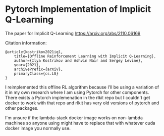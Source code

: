 # Pytorch Implementation of Implicit Q-Learning

The paper for Implicit Q-Learning https://arxiv.org/abs/2110.06169

Citation information:

```
@article{kostrikov2021iql,
    title={Offline Reinforcement Learning with Implicit Q-Learning},
    author={Ilya Kostrikov and Ashvin Nair and Sergey Levine},
    year={2021},
    archivePrefix={arXiv},
    primaryClass={cs.LG}
}
```

I reimplemented this offline RL algorithm because I'll be using a variation of it in my own research where I am using Pytorch for other components. There exists a Pytorch implemenation in the rlkit repo but I couldn't get docker to work with that repo and rlkit has very old versions of pytorch and other packages.

I'm unsure if the lambda-stack docker image works on non-lambda machines so anyone using might have to replace that with whatever cuda docker image you normally use.
